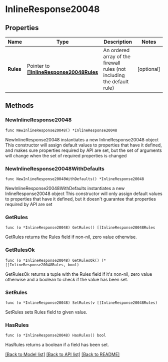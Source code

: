 # InlineResponse20048

## Properties

Name | Type | Description | Notes
------------ | ------------- | ------------- | -------------
**Rules** | Pointer to [**[]InlineResponse20048Rules**](InlineResponse20048Rules.md) | An ordered array of the firewall rules (not including the default rule) | [optional] 

## Methods

### NewInlineResponse20048

`func NewInlineResponse20048() *InlineResponse20048`

NewInlineResponse20048 instantiates a new InlineResponse20048 object
This constructor will assign default values to properties that have it defined,
and makes sure properties required by API are set, but the set of arguments
will change when the set of required properties is changed

### NewInlineResponse20048WithDefaults

`func NewInlineResponse20048WithDefaults() *InlineResponse20048`

NewInlineResponse20048WithDefaults instantiates a new InlineResponse20048 object
This constructor will only assign default values to properties that have it defined,
but it doesn't guarantee that properties required by API are set

### GetRules

`func (o *InlineResponse20048) GetRules() []InlineResponse20048Rules`

GetRules returns the Rules field if non-nil, zero value otherwise.

### GetRulesOk

`func (o *InlineResponse20048) GetRulesOk() (*[]InlineResponse20048Rules, bool)`

GetRulesOk returns a tuple with the Rules field if it's non-nil, zero value otherwise
and a boolean to check if the value has been set.

### SetRules

`func (o *InlineResponse20048) SetRules(v []InlineResponse20048Rules)`

SetRules sets Rules field to given value.

### HasRules

`func (o *InlineResponse20048) HasRules() bool`

HasRules returns a boolean if a field has been set.


[[Back to Model list]](../README.md#documentation-for-models) [[Back to API list]](../README.md#documentation-for-api-endpoints) [[Back to README]](../README.md)


